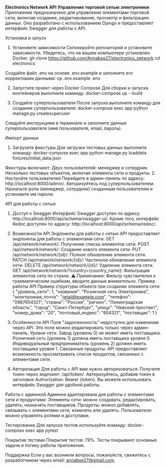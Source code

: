 **Electronics Network API
Управление торговой сетью электроники**
Приложение предназначено для управления элементами торговой сети, включая создание, редактирование, просмотр и фильтрацию данных. Оно разработано с использованием Django и предоставляет интерфейс Swagger для работы с API.

Установка и запуск
1. Установите зависимости
Склонируйте репозиторий и установите зависимости. Убедитесь, что на вашем компьютере установлен Docker.
git clone https://github.com/Annabse27/electronics_network
cd electronics

Создайте файл .env на основе .env.example и заполните его корректными данными:
cp .env.example .env

2. Запустите проект через Docker Compose
Для сборки и запуска контейнеров выполните команду:
docker-compose up --build

3. Создайте суперпользователя
После запуска выполните команду для создания суперпользователя:
docker-compose exec app python manage.py createsuperuser

Следуйте инструкциям в терминале и заполните данные суперпользователя (имя пользователя, email, пароль).

Импорт данных
1. Загрузите фикстуры
Для загрузки тестовых данных выполните команду:
docker-compose exec app python manage.py loaddata fixtures/initial_data.json

Фикстуры включают:
Двух пользователей: менеджер и сотрудник.
Несколько тестовых объектов, включая элементы сети и продукты.
2. Настройте пользователей
Перейдите в админ-панель по адресу: http://localhost:8000/admin/. Авторизуйтесь под суперпользователем. Назначьте роли (менеджер, сотрудник) созданным пользователям и установите им пароли.

API для работы с сетью
1. Доступ к Swagger
Интерфейс Swagger доступен по адресу: http://localhost:8000/api/schema/swagger-ui/.
Кроме того, интерфейс Redoc доступен по адресу: http://localhost:8000/api/schema/redoc/.

2. Возможности API
Эндпоинты для работы с сетью
API предоставляет эндпоинты для работы с элементами сети:
GET /api/network/network/: Получение списка элементов сети.
POST /api/network/network/: Создание нового элемента сети.
PUT /api/network/network/{id}/: Полное обновление элемента сети.
PATCH /api/network/network/{id}/: Частичное обновление элемента сети.
DELETE /api/network/network/{id}/: Удаление элемента сети.
GET /api/network/network/?country={country_name}: Фильтрация элементов сети по стране.
⚠️ Примечание: Фильтр чувствителен к грамматическим ошибкам, вводите данные внимательно.
Пример работы API
Пример структуры объекта при создании элемента сети:
{
  "уровень_сети": 1,
  "название": "Розничная сеть Электроника",
  "электронная_почта": "retail@example.com",
  "телефон": "0987654321",
  "страна": "Россия",
  "регион": "Ленинградская область",
  "город": "Санкт-Петербург",
  "улица": "Невский проспект",
  "номер_дома": "20",
  "почтовый_индекс": "654321",
  "поставщик": 1
}

3. Особенности API
Поле "задолженность" недоступно для изменения через API. Это поле можно редактировать только через админ-панель.
Уровни сети:
Завод (уровень 0) не может иметь поставщика.
Розничная сеть (уровень 1) должна иметь поставщика уровня 0.
Индивидуальный предприниматель (уровень 2) должен иметь поставщика уровня 1.
Связанные продукты: API предоставляет возможность просматривать список продуктов, связанных с элементами сети.
4. Авторизация
Для работы с API вам нужно авторизоваться:
Получите токен через эндпоинт: /api/token/.
Авторизуйтесь, добавив токен в заголовок Authorization: Bearer {token}.
Вы можете использовать интерфейс Swagger для удобной работы.

Работа с админкой
Админка адаптирована для работы с элементами сети и продуктами:
Элементы сети: можно создавать, редактировать, удалять, назначать поставщиков.
Продукты: можно добавлять, связывать с элементами сети, изменять или удалять.
Пользователи: можно управлять ролями и доступами.

Тестирование
Для запуска тестов используйте команду:
docker-compose exec app pytest

Покрытие тестами
Покрытие тестов: 79%. Тесты покрывают основные задачи и логику работы приложения.

Поддержка
Если у вас возникли вопросы, пожалуйста, свяжитесь с разработчиком через email: annabse27@gmail.com.
